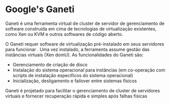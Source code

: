 # Google's Ganeti

Ganeti é uma ferramenta virtual de cluster de servidor de gerenciamento de software construída em cima de tecnologias de virtualização existentes, como Xen ou KVM e outros softwares de código aberto.

O Ganeti requer software de virtualização pré-instalado em seus servidores para funcionar . Uma vez instalado, a ferramenta assume gestão das instâncias virtuais (Xen domU). As funcionalidades do Ganeti são:
* Gerenciamento de criação de disco
* Instalação do sistema operacional para instâncias (em co-operação com scripts de instalação específicos do sistema operacional)
* Inicialização, desligamento e failover entre sistemas físicos

Ganeti é projetado para facilitar o gerenciamento de cluster de servidores virtuais e fornecer recuperação rápida e simples após falhas físicas

